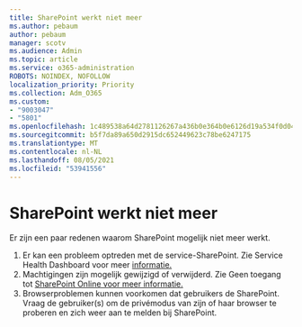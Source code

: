 ```yaml
---
title: SharePoint werkt niet meer
ms.author: pebaum
author: pebaum
manager: scotv
ms.audience: Admin
ms.topic: article
ms.service: o365-administration
ROBOTS: NOINDEX, NOFOLLOW
localization_priority: Priority
ms.collection: Adm_O365
ms.custom:
- "9003047"
- "5801"
ms.openlocfilehash: 1c489538a64d2781126267a436b0e364b0e6126d19a534f0d04c69d5a3ec341f
ms.sourcegitcommit: b5f7da89a650d2915dc652449623c78be6247175
ms.translationtype: MT
ms.contentlocale: nl-NL
ms.lasthandoff: 08/05/2021
ms.locfileid: "53941556"
---
```

# <a name="sharepoint-is-no-longer-working"></a>SharePoint werkt niet meer

Er zijn een paar redenen waarom SharePoint mogelijk niet meer werkt.

1. Er kan een probleem optreden met de service-SharePoint. Zie Service Health Dashboard voor meer [informatie.](https://admin.microsoft.com/AdminPortal/Home#/servicehealth)
2. Machtigingen zijn mogelijk gewijzigd of verwijderd. Zie Geen toegang tot [SharePoint Online voor meer informatie.](https://docs.microsoft.com/sharepoint/troubleshoot/sharing-and-permissions/sharepoint-online-inaccessible)
3. Browserproblemen kunnen voorkomen dat gebruikers de SharePoint. Vraag de gebruiker(s) om de privémodus van zijn of haar browser te proberen en zich weer aan te melden bij SharePoint.